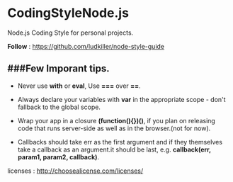 # CodingStyleNode.js
Node.js Coding Style for personal projects.

**Follow** : https://github.com/ludkiller/node-style-guide

###Few Imporant tips.
-------------------

* Never use **with** or **eval**, Use **===** over **==**.

* Always declare your variables with **var** in the appropriate scope - don't fallback to the global scope.

* Wrap your app in a closure **(function(){})()**, if you plan on releasing code that runs server-side as well as in the browser.(not for now).

* Callbacks should take err as the first argument and if they themselves take a callback as an argument.it should be last, e.g. **callback(err, param1, param2, callback)**.

licenses : http://choosealicense.com/licenses/
